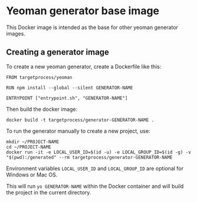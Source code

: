 # Yeoman generator base image

This Docker image is intended as the base for other yeoman generator images.

## Creating a generator image

To create a new yeoman generator, create a Dockerfile like this:

```
FROM targetprocess/yeoman
  
RUN npm install --global --silent GENERATOR-NAME
    
ENTRYPOINT ["entrypoint.sh", "GENERATOR-NAME"]
```

Then build the docker image:

```
docker build -t targetprocess/generator-GENERATOR-NAME .
```

To run the generator manually to create a new project, use:

```
mkdir ~/PROJECT-NAME
cd ~/PROJECT-NAME
docker run -it -e LOCAL_USER_ID=$(id -u) -e LOCAL_GROUP_ID=$(id -g) -v "$(pwd):/generated" --rm targetprocess/generator-GENERATOR-NAME
```

Environment variables `LOCAL_USER_ID` and `LOCAL_GROUP_ID` are optional for Windows or Mac OS.

This will run ``yo GENERATOR-NAME`` within the Docker container and will build the project in the current directory.
